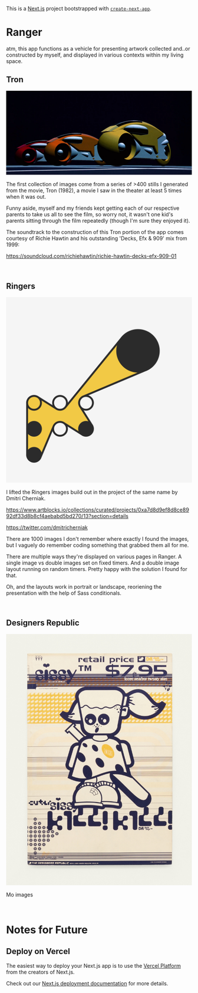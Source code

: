 This is a [Next.js](https://nextjs.org/) project bootstrapped with [`create-next-app`](https://github.com/vercel/next.js/tree/canary/packages/create-next-app).

# Ranger
atm, this app functions as a vehicle for presenting artwork collected and..or constructed by myself, and displayed in various contexts within my living space.

## Tron

![Three lightcycles lined up and ready for the race](public/tron/tron-stills_063.jpg)

The first collection of images come from a series of >400 stills I generated from the movie, Tron (1982), a movie I saw in the theater at least 5 times when it was out.

Funny aside, myself and my friends kept getting each of our respective parents to take us all to see the film, so worry not, it wasn't one kid's parents sitting through the film repeatedly (though I'm sure they enjoyed it).

The soundtrack to the construction of this Tron portion of the app comes courtesy of Richie Hawtin and his outstanding 'Decks, Efx & 909' mix from 1999:

https://soundcloud.com/richiehawtin/richie-hawtin-decks-efx-909-01

<br>

## Ringers
![Dmitri Cherniak, Ringers #373 (Very formalist design with circles wrapped in and around by a yellow colored shape)](public/ringers/000373.png)

I lifted the Ringers images build out in the project of the same name by Dmitri Cherniak.

https://www.artblocks.io/collections/curated/projects/0xa7d8d9ef8d8ce8992df33d8b8cf4aebabd5bd270/13?section=details

https://twitter.com/dmitricherniak

There are 1000 images I don't remember where exactly I found the images, but I vaguely do remember coding something that grabbed them all for me.

There are multiple ways they're displayed on various pages in Ranger. A single image vs double images set on fixed timers. And a double image layout running on random timers. Pretty happy with the solution I found for that.

Oh, and the layouts work in portrait or landscape, reoriening the presentation with the help of Sass conditionals.

<br>

## Designers Republic
![DR](public/dr/E_EMIGRE_01_MAGAZINE_FRONT-757x1024.jpg)

Mo images

<br>


# Notes for Future
## Deploy on Vercel

The easiest way to deploy your Next.js app is to use the [Vercel Platform](https://vercel.com/new?utm_medium=default-template&filter=next.js&utm_source=create-next-app&utm_campaign=create-next-app-readme) from the creators of Next.js.

Check out our [Next.js deployment documentation](https://nextjs.org/docs/deployment) for more details.
